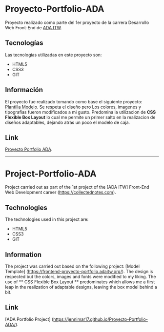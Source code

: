 # Proyecto-Portfolio-ADA

Proyecto realizado como parte del 1er proyecto de la carrera Desarrollo Web Front-End de [ADA ITW](https://collectednotes.com).


## Tecnologías

Las tecnologías utilizadas en este proyecto son:

- HTML5
- CSS3
- GIT

## Información

El proyecto fue realizado tomando como base el siguiente proyecto: [Plantilla Modelo](https://frontend-proyecto-portfolio.adaitw.org/).
Se respeta el diseño pero Los colores, imagenes y tipografías fueron modificados a mi gusto. Predomina la utilizacion de **CSS Flexible Box Layout**
lo cual me permite un primer salto en la realizacion de diseños adaptables, dejando atrás un poco el modelo de caja.

## Link

[Proyecto Portfolio ADA](https://jennimar17.github.io/Proyecto-Portfolio-ADA/).

-----------------------------------------------------------------------------------------

# Project-Portfolio-ADA

Project carried out as part of the 1st project of the [ADA ITW] Front-End Web Development career (https://collectednotes.com).


## Technologies

The technologies used in this project are:

- HTML5
- CSS3
- GIT

## Information

The project was carried out based on the following project: [Model Template] (https://frontend-proyecto-portfolio.adaitw.org/).
The design is respected but the colors, images and fonts were modified to my liking. The use of ** CSS Flexible Box Layout ** predominates
which allows me a first leap in the realization of adaptable designs, leaving the box model behind a bit.

## Link

[ADA Portfolio Project] (https://jennimar17.github.io/Proyecto-Portfolio-ADA/).

